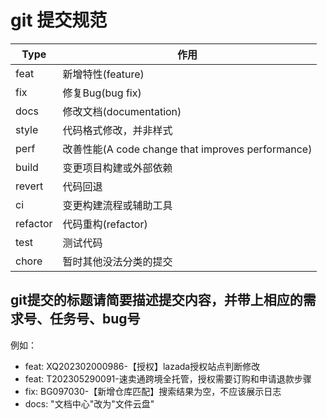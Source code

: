 # git 提交规范

| Type | 作用 |
|------|------|
|feat  | 新增特性(feature) |
|fix   | 修复Bug(bug fix) |
|docs  | 修改文档(documentation) |
|style | 代码格式修改，并非样式 |
|perf  | 改善性能(A code change that improves performance) |
|build | 变更项目构建或外部依赖 |
|revert| 代码回退 |
|ci    | 变更构建流程或辅助工具 |
|refactor| 代码重构(refactor) |
|test| 测试代码 |
|chore| 暂时其他没法分类的提交 |

## git提交的标题请简要描述提交内容，并带上相应的需求号、任务号、bug号 ##
例如：
- feat: XQ202302000986-【授权】lazada授权站点判断修改
- feat: T202305290091-速卖通跨境全托管，授权需要订购和申请退款步骤
- fix: BG097030-【新增仓库匹配】搜索结果为空，不应该展示日志
- docs: "文档中心"改为"文件云盘"
